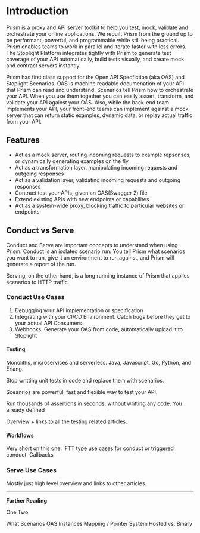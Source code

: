# Introduction

Prism is a proxy and API server toolkit to help you test, mock, validate and orchestrate your online applications. We rebuilt Prism from the ground up to be performant, powerful, and programmable while still being practical. Prism enables teams to work in parallel and iterate faster with less errors. The Stoplight Platform integrates tightly with Prism to generate test coverage of your API automatically, build tests visually, and create mock and contract servers instantly.

Prism has first class support for the Open API Specfiction (aka OAS) and Stoplight Scenarios. OAS is machine readable documenation of your API that Prism can read and understand. Scenarios tell Prism how to orchestrate your API. When you use them together you can easily assert, transform, and validate your API against your OAS. Also, while the back-end team implements your API, your front-end teams can implement against a mock server that can return static examples, dynamic data, or replay actual traffic from your API.

## Features

* Act as a mock server, routing incoming requests to example repsonses, or dynamically generating examples on the fly
* Act as a transformation layer, manipulating incoming requests and outgoing responses
* Act as a validation layer, validating incoming requests and outgoing responses
* Contract test your APIs, given an OAS(Swagger 2) file
* Extend existing APIs with new endpoints or capabilites
* Act as a system-wide proxy, blocking traffic to particular websites or endpoints

## Conduct vs Serve

Conduct and Serve are important concepts to understand when using Prism. Conduct is an isolated scenario run. You tell Prism what scenarios you want to run, give it an environment to run against, and Prism will generate a report of the run.

Serving, on the other hand, is a long running instance of Prism that applies scenarios to HTTP traffic.

### Conduct Use Cases

1.  Debugging your API implementation or specification
2.  Integrating with your CI/CD Environment. Catch bugs before they get to your actual API Consumers
3.  Webhooks. Generate your OAS from code, automatically upload it to Stoplight

#### Testing

Monoliths, microservices and serverless. Java, Javascript, Go, Python, and Erlang.

Stop writting unit tests in code and replace them with scenarios.

Sceanrios are powerful, fast and flexible way to test your API.

Run thousands of assertions in seconds, without writting any code. You already defined

Overview + links to all the testing related articles.

#### Workflows

Very short on this one. IFTT type use cases for conduct or triggered conduct. Callbacks

### Serve Use Cases

Mostly just high level overview and links to other articles.

---

**Further Reading**

One
Two

What
Scenarios
OAS
Instances
Mapping / Pointer System
Hosted vs. Binary
